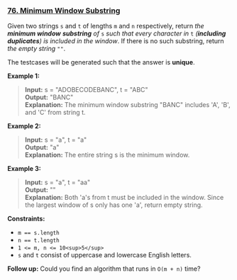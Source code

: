 ### [76. Minimum Window Substring](https://leetcode.com/problems/minimum-window-substring/)

Given two strings `s` and `t` of lengths `m` and `n` respectively, return _the **minimum window**_ **_substring_** _of_ `s` _such that every character in_ `t` _(**including duplicates**) is included in the window_. If there is no such substring, return _the empty string_ `""`.

The testcases will be generated such that the answer is **unique**.

**Example 1:**

> **Input:** s = "ADOBECODEBANC", t = "ABC"  
> **Output:** "BANC"  
> **Explanation:** The minimum window substring "BANC" includes 'A', 'B', and 'C' from string t.

**Example 2:**

> **Input:** s = "a", t = "a"  
> **Output:** "a"  
> **Explanation:** The entire string s is the minimum window.

**Example 3:**

> **Input:** s = "a", t = "aa"  
> **Output:** ""  
> **Explanation:** Both 'a's from t must be included in the window.
> Since the largest window of s only has one 'a', return empty string.

**Constraints:**

- `m == s.length`
- `n == t.length`
- `1 <= m, n <= 10<sup>5</sup>`
- `s` and `t` consist of uppercase and lowercase English letters.

**Follow up:** Could you find an algorithm that runs in `O(m + n)` time?

